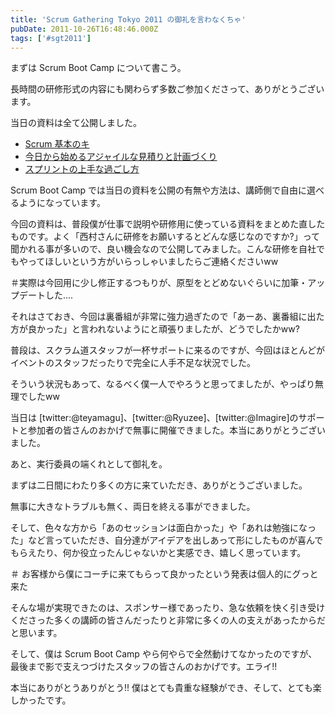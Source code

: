 ```yaml
---
title: 'Scrum Gathering Tokyo 2011 の御礼を言わなくちゃ'
pubDate: 2011-10-26T16:48:46.000Z
tags: ['#sgt2011']
---
```


まずは Scrum Boot Camp について書こう。

長時間の研修形式の内容にも関わらず多数ご参加くださって、ありがとうございます。

当日の資料は全て公開しました。

- [Scrum 基本のキ](http://d.hatena.ne.jp/nawoto/20111024/1319428775)
- [今日から始めるアジャイルな見積りと計画づくり](http://d.hatena.ne.jp/nawoto/20111026/1319602905)
- [スプリントの上手な過ごし方](http://d.hatena.ne.jp/nawoto/20111027/1319684915)

Scrum Boot Camp では当日の資料を公開の有無や方法は、講師側で自由に選べるようになっています。

今回の資料は、普段僕が仕事で説明や研修用に使っている資料をまとめた直したものです。よく「西村さんに研修をお願いするとどんな感じなのですか?」って聞かれる事が多いので、良い機会なので公開してみました。こんな研修を自社でもやってほしいという方がいらっしゃいましたらご連絡くださいww

＃実際は今回用に少し修正するつもりが、原型をとどめないぐらいに加筆・アップデートした....

それはさておき、今回は裏番組が非常に強力過ぎたので「あーあ、裏番組に出た方が良かった」と言われないようにと頑張りましたが、どうでしたかww?

普段は、スクラム道スタッフが一杯サポートに来るのですが、今回はほとんどがイベントのスタッフだったりで完全に人手不足な状況でした。

そういう状況もあって、なるべく僕一人でやろうと思ってましたが、やっぱり無理でしたww

当日は [twitter:@teyamagu]、[twitter:@Ryuzee]、[twitter:@Imagire]のサポートと参加者の皆さんのおかげで無事に開催できました。本当にありがとうございました。

あと、実行委員の端くれとして御礼を。

まずは二日間にわたり多くの方に来ていただき、ありがとうございました。

無事に大きなトラブルも無く、両日を終える事ができました。

そして、色々な方から「あのセッションは面白かった」や「あれは勉強になった」など言っていただき、自分達がアイデアを出しあって形にしたものが喜んでもらえたり、何か役立ったんじゃないかと実感でき、嬉しく思っています。

＃ お客様から僕にコーチに来てもらって良かったという発表は個人的にグっと来た

そんな場が実現できたのは、スポンサー様であったり、急な依頼を快く引き受けくださった多くの講師の皆さんだったりと非常に多くの人の支えがあったからだと思います。

そして、僕は Scrum Boot Camp やら何やらで全然動けてなかったのですが、最後まで影で支えつづけたスタッフの皆さんのおかげです。エライ!!

本当にありがとうありがとう!! 僕はとても貴重な経験ができ、そして、とても楽しかったです。
